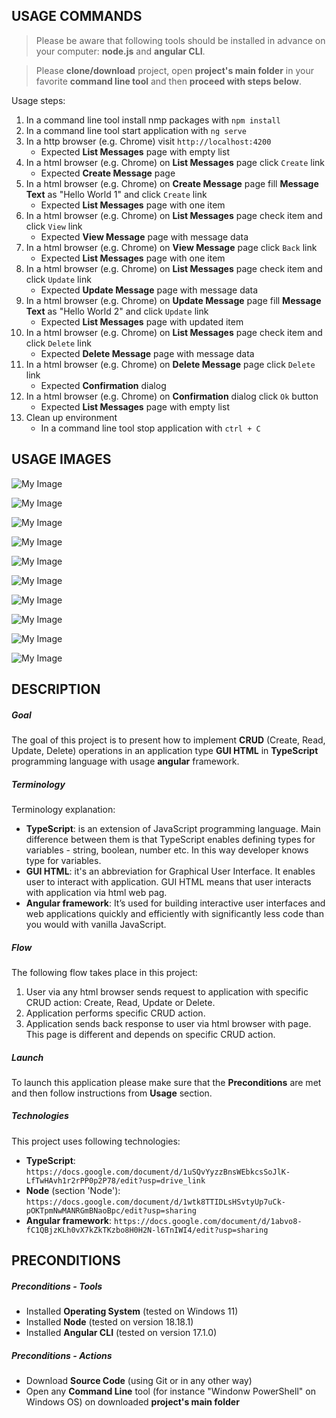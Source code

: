 USAGE COMMANDS
--------------

> Please be aware that following tools should be installed in advance on your computer: **node.js** and **angular CLI**. 

> Please **clone/download** project, open **project's main folder** in your favorite **command line tool** and then **proceed with steps below**. 

Usage steps:
1. In a command line tool install nmp packages with `npm install`
1. In a command line tool start application with `ng serve`
1. In a http browser (e.g. Chrome) visit `http://localhost:4200`
   * Expected **List Messages** page with empty list
1. In a html browser (e.g. Chrome) on **List Messages** page click `Create` link
   * Expected **Create Message** page
1. In a html browser (e.g. Chrome) on **Create Message** page fill **Message Text** as "Hello World 1" and click `Create` link
   * Expected **List Messages** page with one item
1. In a html browser (e.g. Chrome) on **List Messages** page check item and click `View` link
   * Expected **View Message** page with message data
1. In a html browser (e.g. Chrome) on **View Message** page click `Back` link
   * Expected **List Messages** page with one item
1. In a html browser (e.g. Chrome) on **List Messages** page check item and click `Update` link
   * Expected **Update Message** page with message data
1. In a html browser (e.g. Chrome) on **Update Message** page fill **Message Text** as "Hello World 2" and click `Update` link
   * Expected **List Messages** page with updated item  
1. In a html browser (e.g. Chrome) on **List Messages** page check item and click `Delete` link
   * Expected **Delete Message** page with message data
1. In a html browser (e.g. Chrome) on **Delete Message** page click `Delete` link
   * Expected **Confirmation** dialog
1. In a html browser (e.g. Chrome) on **Confirmation** dialog click `Ok` button
   * Expected **List Messages** page with empty list
1. Clean up environment 
     * In a command line tool stop application with `ctrl + C`


USAGE IMAGES
------------

![My Image](readme-images/image-01.png)

![My Image](readme-images/image-02.png)

![My Image](readme-images/image-03.png)

![My Image](readme-images/image-04.png)

![My Image](readme-images/image-05.png)

![My Image](readme-images/image-06.png)

![My Image](readme-images/image-07.png)

![My Image](readme-images/image-08.png)

![My Image](readme-images/image-09.png)

![My Image](readme-images/image-10.png)


DESCRIPTION
-----------

##### Goal
The goal of this project is to present how to implement **CRUD** (Create, Read, Update, Delete) operations in an application type **GUI HTML** in **TypeScript** programming language with usage **angular** framework.

##### Terminology
Terminology explanation:
* **TypeScript**: is an extension of JavaScript programming language. Main difference between them is that TypeScript enables defining types for variables - string, boolean, number etc. In this way developer knows type for variables.
* **GUI HTML**: it's an abbreviation for Graphical User Interface. It enables user to interact with application. GUI HTML means that user interacts with application via html web pag.
* **Angular framework**: It’s used for building interactive user interfaces and web applications quickly and efficiently with significantly less code than you would with vanilla JavaScript.

##### Flow
The following flow takes place in this project:
1. User via any html browser sends request to application with specific CRUD action: Create, Read, Update or Delete.
1. Application performs specific CRUD action.
1. Application sends back response to user via html browser with page. This page is different and depends on specific CRUD action.

##### Launch
To launch this application please make sure that the **Preconditions** are met and then follow instructions from **Usage** section.

##### Technologies
This project uses following technologies:
* **TypeScript**: `https://docs.google.com/document/d/1uSQvYyzzBnsWEbkcsSoJlK-LfTwHAvh1r2rPP0p2P78/edit?usp=drive_link`
* **Node** (section 'Node'): `https://docs.google.com/document/d/1wtk8TTIDLsHSvtyUp7uCk-pOKTpmNwMANRGmBNaoBpc/edit?usp=sharing`
* **Angular framework**: `https://docs.google.com/document/d/1abvo8-fC1QBjzKLh0vX7kZkTKzbo8H0H2N-l6TnIWI4/edit?usp=sharing`


PRECONDITIONS
-------------

##### Preconditions - Tools
* Installed **Operating System** (tested on Windows 11)
* Installed **Node** (tested on version 18.18.1)
* Installed **Angular CLI** (tested on version 17.1.0)

##### Preconditions - Actions
* Download **Source Code** (using Git or in any other way) 
* Open any **Command Line** tool (for instance "Windonw PowerShell" on Windows OS) on downloaded **project's main folder**